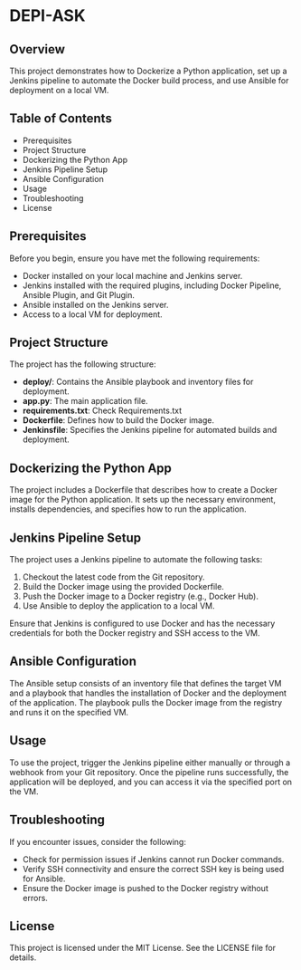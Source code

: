 # DEPI-ASK

## Overview

This project demonstrates how to Dockerize a Python application, set up a Jenkins pipeline to automate the Docker build process, and use Ansible for deployment on a local VM. 

## Table of Contents

- Prerequisites
- Project Structure
- Dockerizing the Python App
- Jenkins Pipeline Setup 
- Ansible Configuration
- Usage
- Troubleshooting
- License

## Prerequisites

Before you begin, ensure you have met the following requirements:

- Docker installed on your local machine and Jenkins server.
- Jenkins installed with the required plugins, including Docker Pipeline, Ansible Plugin, and Git Plugin.
- Ansible installed on the Jenkins server.
- Access to a local VM for deployment.

## Project Structure

The project has the following structure:

- **deploy/**: Contains the Ansible playbook and inventory files for deployment.
- **app.py**: The main application file.
- **requirements.txt**: Check Requirements.txt
- **Dockerfile**: Defines how to build the Docker image.
- **Jenkinsfile**: Specifies the Jenkins pipeline for automated builds and deployment.

## Dockerizing the Python App

The project includes a Dockerfile that describes how to create a Docker image for the Python application. It sets up the necessary environment, installs dependencies, and specifies how to run the application.

## Jenkins Pipeline Setup

The project uses a Jenkins pipeline to automate the following tasks:

1. Checkout the latest code from the Git repository.
2. Build the Docker image using the provided Dockerfile.
3. Push the Docker image to a Docker registry (e.g., Docker Hub).
4. Use Ansible to deploy the application to a local VM.

Ensure that Jenkins is configured to use Docker and has the necessary credentials for both the Docker registry and SSH access to the VM.

## Ansible Configuration

The Ansible setup consists of an inventory file that defines the target VM and a playbook that handles the installation of Docker and the deployment of the application. The playbook pulls the Docker image from the registry and runs it on the specified VM.

## Usage

To use the project, trigger the Jenkins pipeline either manually or through a webhook from your Git repository. Once the pipeline runs successfully, the application will be deployed, and you can access it via the specified port on the VM.

## Troubleshooting

If you encounter issues, consider the following:

- Check for permission issues if Jenkins cannot run Docker commands.
- Verify SSH connectivity and ensure the correct SSH key is being used for Ansible.
- Ensure the Docker image is pushed to the Docker registry without errors.

## License

This project is licensed under the MIT License. See the LICENSE file for details.
